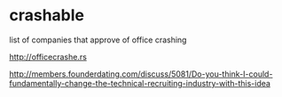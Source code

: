 # crashable
list of companies that approve of office crashing

http://officecrashe.rs

http://members.founderdating.com/discuss/5081/Do-you-think-I-could-fundamentally-change-the-technical-recruiting-industry-with-this-idea
